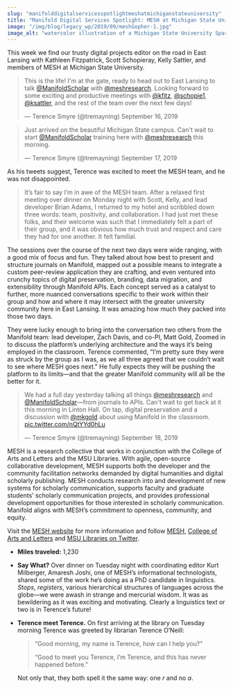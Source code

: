 ```yaml
---
slug: "manifolddigitalservicesspotlightmeshatmichiganstateuniversity"
title: "Manifold Digital Services Spotlight: MESH at Michigan State University"
image: "/img/blog/legacy_wp/2019/09/meshGopher-1.jpg"
image_alt: "watercolor illustration of a Michigan State University Spartan helmet logo suspended in midair, facing a gopher holding the Manifold logo"
---
```


This week we find our trusty digital projects editor on the road in East Lansing with Kathleen Fitzpatrick, Scott Schopieray, Kelly Sattler, and members of MESH at Michigan State University.

> This is the life! I'm at the gate, ready to head out to East Lansing to talk [@ManifoldScholar](https://twitter.com/ManifoldScholar) with [@meshresearch](https://twitter.com/meshresearch). Looking forward to some exciting and productive meetings with [@kfitz](https://twitter.com/kfitz), [@schopie1](https://twitter.com/schopie1), [@ksattler](https://twitter.com/ksattler), and the rest of the team over the next few days!
>
> — Terence Smyre (@tremayning) September 16, 2019

> Just arrived on the beautiful Michigan State campus. Can't wait to start [@ManifoldScholar](https://twitter.com/ManifoldScholar) training here with [@meshresearch](https://twitter.com/meshresearch) this morning.
>
> — Terence Smyre (@tremayning) September 17, 2019

<!--truncate-->

As his tweets suggest, Terence was excited to meet the MESH team, and he was not disappointed.

> It’s fair to say I’m in awe of the MESH team. After a relaxed first meeting over dinner on Monday night with Scott, Kelly, and lead developer Brian Adams, I returned to my hotel and scribbled down three words: team, positivity, and collaboration. I had just met these folks, and their welcome was such that I immediately felt a part of their group, and it was obvious how much trust and respect and care they had for one another. It felt familial.

The sessions over the course of the next two days were wide ranging, with a good mix of focus and fun. They talked about how best to present and structure journals on Manifold, mapped out a possible means to integrate a custom peer-review application they are crafting, and even ventured into crunchy topics of digital preservation, branding, data migration, and extensibility through Manifold APIs. Each concept served as a catalyst to further, more nuanced conversations specific to their work within their group and how and where it may intersect with the greater university community here in East Lansing. It was amazing how much they packed into those two days.

They were lucky enough to bring into the conversation two others from the Manifold team: lead developer, Zach Davis, and co-PI, Matt Gold, Zoomed in to discuss the platform’s underlying architecture and the ways it’s being employed in the classroom. Terence commented, “I’m pretty sure they were as struck by the group as I was, as we all three agreed that we couldn’t wait to see where MESH goes next." He fully expects they will be pushing the platform to its limits—and that the greater Manifold community will all be the better for it.

> We had a full day yesterday talking all things [@meshresearch](https://twitter.com/meshresearch) and [@ManifoldScholar](https://twitter.com/ManifoldScholar)—from journals to APIs. Can't wait to get back at it this morning in Linton Hall. On tap, digital preservation and a discussion with [@mkgold](https://twitter.com/mkgold) about using Manifold in the classroom. [pic.twitter.com/nQtYYd0hLu](https://t.co/nQtYYd0hLu)
>
> — Terence Smyre (@tremayning) September 18, 2019

MESH is a research collective that works in conjunction with the College of Arts and Letters and the MSU Libraries. With agile, open-source collaborative development, MESH supports both the developer and the community facilitation networks demanded by digital humanities and digital scholarly publishing. MESH conducts research into and development of new systems for scholarly communication, supports faculty and graduate students’ scholarly communication projects, and provides professional development opportunities for those interested in scholarly communication. Manifold aligns with MESH’s commitment to openness, community, and equity.

Visit the [MESH website](http://www.meshresearch.net/) for more information and follow [MESH](https://twitter.com/meshresearch), [College of Arts and Letters](https://twitter.com/CALMSU) and [MSU Libraries on Twitter](https://twitter.com/MSULibraries).

- **Miles traveled:** 1,230
- **Say What?** Over dinner on Tuesday night with coordinating editor Kurt Milberger, Amaresh Joshi, one of MESH’s informational technologists, shared some of the work he’s doing as a PhD candidate in linguistics. _Stops_, _registers_, various hierarchical structures of languages across the globe—we were awash in strange and mercurial wisdom. It was as bewildering as it was exciting and motivating. Clearly a linguistics text or two is in Terence’s future!
- **Terence meet Terence.** On first arriving at the library on Tuesday morning Terence was greeted by librarian Terence O’Neill:

  > “Good morning, my name is Terence, how can I help you?"
  >
  > “Good to meet you Terence, I’m Terence, and this has never happened before.”
  
  Not only that, they both spell it the same way: one *r* and no *a*.



